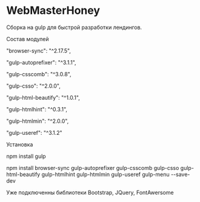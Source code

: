 # WebMasterHoney
Сборка на gulp для быстрой разработки лендингов.

Состав модулей

"browser-sync": "^2.17.5",

"gulp-autoprefixer": "^3.1.1",

"gulp-csscomb": "^3.0.8",

"gulp-csso": "^2.0.0",

"gulp-html-beautify": "^1.0.1",

"gulp-htmlhint": "^0.3.1",

"gulp-htmlmin": "^2.0.0",

"gulp-useref": "^3.1.2"



Установка

npm install gulp

npm install browser-sync gulp-autoprefixer gulp-csscomb gulp-csso gulp-html-beautify gulp-htmlhint gulp-htmlmin gulp-useref gulp-menu --save-dev

Уже подключенны библиотеки Bootstrap, JQuery, FontAwersome
